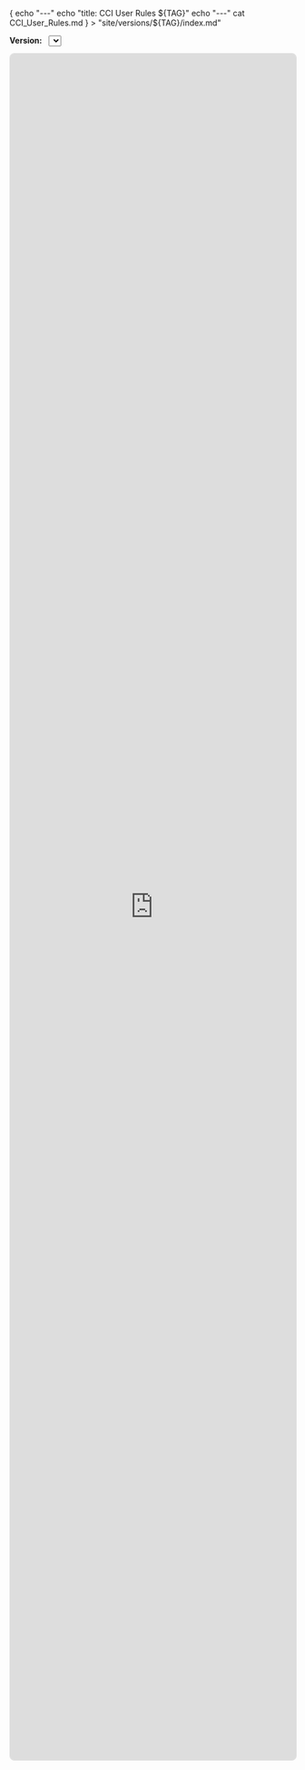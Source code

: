 {
  echo "---"
  echo "title: CCI User Rules ${TAG}"
  echo "---"
  cat CCI_User_Rules.md
} > "site/versions/${TAG}/index.md"

<div style="margin:.75rem 0;">
  <label for="version-select"><strong>Version:</strong></label>
  <select id="version-select" style="margin-left:.5rem;"></select>
</div>

<iframe id="rules-frame"
        src="https://cci-gu-sweden.github.io/cci-user-rules/latest/"
        style="width:100%;height:75vh;border:1px solid #ddd;border-radius:8px;"
        loading="lazy"></iframe>

<script>
(async function () {
  const repo = 'CCI-GU-Sweden/cci-user-rules';
  const base = 'https://cci-gu-sweden.github.io/cci-user-rules';
  const select = document.getElementById('version-select');
  try {
    const r = await fetch(`https://api.github.com/repos/${repo}/tags`, {
      headers: { 'Accept': 'application/vnd.github+json' }, cache: 'no-store'
    });
    const tags = await r.json();               // [{name: "v1.2.3"}, ...]
    // sort semver desc
    tags.sort((a,b) => b.name.localeCompare(a.name, undefined, {numeric:true, sensitivity:'base'}));
    for (const t of tags) {
      const o = document.createElement('option');
      o.value = `${base}/versions/${t.name}/`;
      o.textContent = t.name;
      select.appendChild(o);
    }
    select.addEventListener('change', e => {
      document.getElementById('rules-frame').src = e.target.value;
    });
  } catch (e) {
    console.warn('Could not load tags; falling back to latest.', e);
  }
})();
</script>
